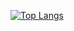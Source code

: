 [![Top Langs](https://github-readme-stats.vercel.app/api/top-langs/?username=KinanLak)](https://github.com/anuraghazra/github-readme-stats)
